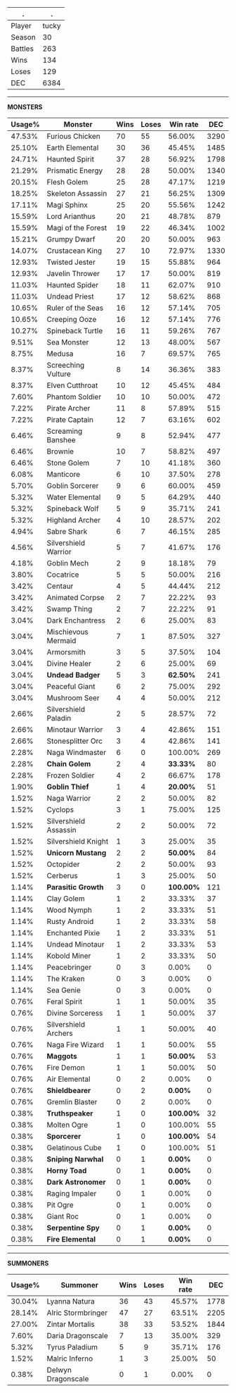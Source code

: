 .|.
|-|-
Player|tucky
Season|30
Battles|263
Wins|134
Loses|129
DEC|6384

---
**MONSTERS**

Usage%|Monster|Wins|Loses|Win rate|DEC|
-|-|-|-|-|-|
47.53%|Furious Chicken|70|55|56.00%|3290|
25.10%|Earth Elemental|30|36|45.45%|1485|
24.71%|Haunted Spirit|37|28|56.92%|1798|
21.29%|Prismatic Energy|28|28|50.00%|1340|
20.15%|Flesh Golem|25|28|47.17%|1219|
18.25%|Skeleton Assassin|27|21|56.25%|1309|
17.11%|Magi Sphinx|25|20|55.56%|1242|
15.59%|Lord Arianthus|20|21|48.78%|879|
15.59%|Magi of the Forest|19|22|46.34%|1002|
15.21%|Grumpy Dwarf|20|20|50.00%|963|
14.07%|Crustacean King|27|10|72.97%|1330|
12.93%|Twisted Jester|19|15|55.88%|964|
12.93%|Javelin Thrower|17|17|50.00%|819|
11.03%|Haunted Spider|18|11|62.07%|910|
11.03%|Undead Priest|17|12|58.62%|868|
10.65%|Ruler of the Seas|16|12|57.14%|705|
10.65%|Creeping Ooze|16|12|57.14%|776|
10.27%|Spineback Turtle|16|11|59.26%|767|
9.51%|Sea Monster|12|13|48.00%|567|
8.75%|Medusa|16|7|69.57%|765|
8.37%|Screeching Vulture|8|14|36.36%|383|
8.37%|Elven Cutthroat|10|12|45.45%|484|
7.60%|Phantom Soldier|10|10|50.00%|472|
7.22%|Pirate Archer|11|8|57.89%|515|
7.22%|Pirate Captain|12|7|63.16%|602|
6.46%|Screaming Banshee|9|8|52.94%|477|
6.46%|Brownie|10|7|58.82%|497|
6.46%|Stone Golem|7|10|41.18%|360|
6.08%|Manticore|6|10|37.50%|278|
5.70%|Goblin Sorcerer|9|6|60.00%|459|
5.32%|Water Elemental|9|5|64.29%|440|
5.32%|Spineback Wolf|5|9|35.71%|241|
5.32%|Highland Archer|4|10|28.57%|202|
4.94%|Sabre Shark|6|7|46.15%|285|
4.56%|Silvershield Warrior|5|7|41.67%|176|
4.18%|Goblin Mech|2|9|18.18%|79|
3.80%|Cocatrice|5|5|50.00%|216|
3.42%|Centaur|4|5|44.44%|212|
3.42%|Animated Corpse|2|7|22.22%|93|
3.42%|Swamp Thing|2|7|22.22%|91|
3.04%|Dark Enchantress|2|6|25.00%|83|
3.04%|Mischievous Mermaid|7|1|87.50%|327|
3.04%|Armorsmith|3|5|37.50%|104|
3.04%|Divine Healer|2|6|25.00%|69|
3.04%|**Undead Badger**|5|3|**62.50%**|241|
3.04%|Peaceful Giant|6|2|75.00%|292|
3.04%|Mushroom Seer|4|4|50.00%|212|
2.66%|Silvershield Paladin|2|5|28.57%|72|
2.66%|Minotaur Warrior|3|4|42.86%|151|
2.66%|Stonesplitter Orc|3|4|42.86%|141|
2.28%|Naga Windmaster|6|0|100.00%|269|
2.28%|**Chain Golem**|2|4|**33.33%**|80|
2.28%|Frozen Soldier|4|2|66.67%|178|
1.90%|**Goblin Thief**|1|4|**20.00%**|51|
1.52%|Naga Warrior|2|2|50.00%|82|
1.52%|Cyclops|3|1|75.00%|125|
1.52%|Silvershield Assassin|2|2|50.00%|72|
1.52%|Silvershield Knight|1|3|25.00%|35|
1.52%|**Unicorn Mustang**|2|2|**50.00%**|84|
1.52%|Octopider|2|2|50.00%|93|
1.52%|Cerberus|1|3|25.00%|50|
1.14%|**Parasitic Growth**|3|0|**100.00%**|121|
1.14%|Clay Golem|1|2|33.33%|37|
1.14%|Wood Nymph|1|2|33.33%|51|
1.14%|Rusty Android|1|2|33.33%|58|
1.14%|Enchanted Pixie|1|2|33.33%|51|
1.14%|Undead Minotaur|1|2|33.33%|53|
1.14%|Kobold Miner|1|2|33.33%|50|
1.14%|Peacebringer|0|3|0.00%|0|
1.14%|The Kraken|0|3|0.00%|0|
1.14%|Sea Genie|0|3|0.00%|0|
0.76%|Feral Spirit|1|1|50.00%|35|
0.76%|Divine Sorceress|1|1|50.00%|37|
0.76%|Silvershield Archers|1|1|50.00%|40|
0.76%|Naga Fire Wizard|1|1|50.00%|55|
0.76%|**Maggots**|1|1|**50.00%**|53|
0.76%|Fire Demon|1|1|50.00%|50|
0.76%|Air Elemental|0|2|0.00%|0|
0.76%|**Shieldbearer**|0|2|**0.00%**|0|
0.76%|Gremlin Blaster|0|2|0.00%|0|
0.38%|**Truthspeaker**|1|0|**100.00%**|32|
0.38%|Molten Ogre|1|0|100.00%|55|
0.38%|**Sporcerer**|1|0|**100.00%**|54|
0.38%|Gelatinous Cube|1|0|100.00%|51|
0.38%|**Sniping Narwhal**|0|1|**0.00%**|0|
0.38%|**Horny Toad**|0|1|**0.00%**|0|
0.38%|**Dark Astronomer**|0|1|**0.00%**|0|
0.38%|Raging Impaler|0|1|0.00%|0|
0.38%|Pit Ogre|0|1|0.00%|0|
0.38%|Giant Roc|0|1|0.00%|0|
0.38%|**Serpentine Spy**|0|1|**0.00%**|0|
0.38%|**Fire Elemental**|0|1|**0.00%**|0|

---
**SUMMONERS**

Usage%|Summoner|Wins|Loses|Win rate|DEC|
-|-|-|-|-|-|
30.04%|Lyanna Natura|36|43|45.57%|1778|
28.14%|Alric Stormbringer|47|27|63.51%|2205|
27.00%|Zintar Mortalis|38|33|53.52%|1844|
7.60%|Daria Dragonscale|7|13|35.00%|329|
5.32%|Tyrus Paladium|5|9|35.71%|176|
1.52%|Malric Inferno|1|3|25.00%|50|
0.38%|Delwyn Dragonscale|0|1|0.00%|0|
